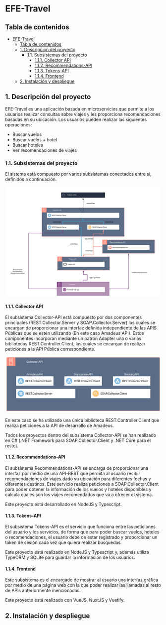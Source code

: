 # EFE-Travel

## Tabla de contenidos

- [EFE-Travel](#efe-travel)
  - [Tabla de contenidos](#tabla-de-contenidos)
  - [1. Descripción del proyecto](#1-descripci%c3%b3n-del-proyecto)
    - [1.1. Subsistemas del proyecto](#11-subsistemas-del-proyecto)
      - [1.1.1. Collector API](#111-collector-api)
      - [1.1.2. Recommendations-API](#112-recommendations-api)
      - [1.1.3. Tokens-API](#113-tokens-api)
      - [1.1.4. Frontend](#114-frontend)
  - [2. Instalación y despliegue](#2-instalaci%c3%b3n-y-despliegue)

## 1. Descripción del proyecto

EFE-Travel es una aplicación basada en microservicios que permite a los usuarios realizar consultas sobre viajes y les proporciona recomendaciones basadas en su ubicación.
Los usuarios pueden realizar las siguientes operaciones:

* Buscar vuelos
* Buscar vuelos + hotel
* Buscar hoteles
* Ver recomendaciones de viajes

### 1.1. Subsistemas del proyecto

El sistema está compuesto por varios subsistemas conectados entre sí, definidos a continuación.

![Esquema de la app](esquema.png)

#### 1.1.1. Collector API

El subsistema Collector-API está compuesto por dos componentes principales (REST.Collector.Server y SOAP.Collector.Server) los cuales se encargan de proporcionar una interfaz definida independiente de las APIS Públicas que se estén utilizando (En este caso Amadeus API).
Estos componentes incorporan mediante un patrón Adapter una o varias bibliotecas REST.Controller.Client, las cuales se encargan de realizar peticiones a la API Pública correspondiente.

![Collector API](collectorapi.png)

En este caso se ha utilizado una única biblioteca REST.Controller.Client que realiza peticiones a la API de desarrollo de Amadeus.

Todos los proyectos dentro del subsistema Collector-API se han realizado en C# (.NET Framework para SOAP.Collector.Client y .NET Core para el resto).


#### 1.1.2. Recommendations-API

El subsistema Recommendations-API se encarga de proporcionar una interfaz por medio de una API-REST que permita al usuario recibir recomendaciones de viajes dado su ubicación para diferentes fechas y diferentes destinos.
Este servicio realiza peticiones a SOAP.Collector.Client para poder obtener la información de los vuelos y hoteles disponibles y calcula cuales son los viajes recomendados que va a ofrecer el sistema.

Este proyecto está desarrollado en NodeJS y Typescript.


#### 1.1.3. Tokens-API

El subsistema Tokens-API es el servicio que funciona entre las peticiones del usuario y los servicios, de forma que para poder buscar vuelos, hoteles o recomendaciones, el usuario debe de estar registrado y proporcionar un token de sesión cada vez que quiera realizar búsquedas.

Este proyecto está realizado en NodeJS y Typescript y, además utiliza TypeORM y SQLite para guardar la información de los usuarios.


#### 1.1.4. Frontend

Este subsistema es el encargado de mostrar al usuario una interfaz gráfica por medio de una página web con la que poder realizar las llamadas al resto de APIs anteriormente mencionadas.

Este proyecto está realizado con VueJS, NuxtJS y Vuetify.


## 2. Instalación y despliegue
